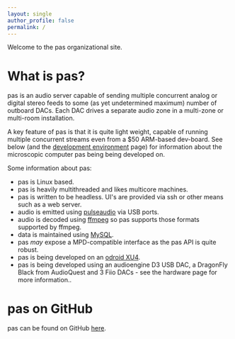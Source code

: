 ```yaml
---
layout: single
author_profile: false
permalink: /
---
```


Welcome to the pas organizational site.

# What is pas?

pas is an audio server capable of sending multiple concurrent analog or digital stereo feeds to some (as yet undetermined maximum) number of outboard DACs. Each DAC drives a separate audio zone in a multi-zone or multi-room installation.

A key feature of pas is that it is quite light weight, capable of running multiple concurrent streams even from a $50 ARM-based dev-board. See below (and the [development environment](development-environment) page) for information about the microscopic computer pas being being developed on.

Some information about pas:

- pas is Linux based.
- pas is heavily multithreaded and likes multicore machines.
- pas is written to be headless. UI's are provided via ssh or other means such as a web server.
- audio is emitted using <a href="https://www.freedesktop.org/wiki/Software/PulseAudio/">pulseaudio</a> via USB ports.
- audio is decoded using <a href="https://ffmpeg.org/">ffmpeg</a> so pas supports those formats supported by ffmpeg.
- data is maintained using <a href="https://www.mysql.com/">MySQL</a>.
- pas *may* expose a MPD-compatible interface as the pas API is quite robust.
- pas is being developed on an <a href="http://www.hardkernel.com/main/products/prdt_info.php?g_code=G143452239825">odroid XU4</a>.
- pas is being developed using an audioengine D3 USB DAC, a DragonFly Black from AudioQuest and 3 Fiio DACs - see the hardware page for more information..

# pas on GitHub

pas can be found on GitHub <a href="https://github.com/pas-audio-server">here</a>.
